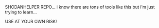 SHODANHELPER REPO... i know there are tons of tools like this but i'm just trying to learn...

USE AT YOUR OWN RISK!
